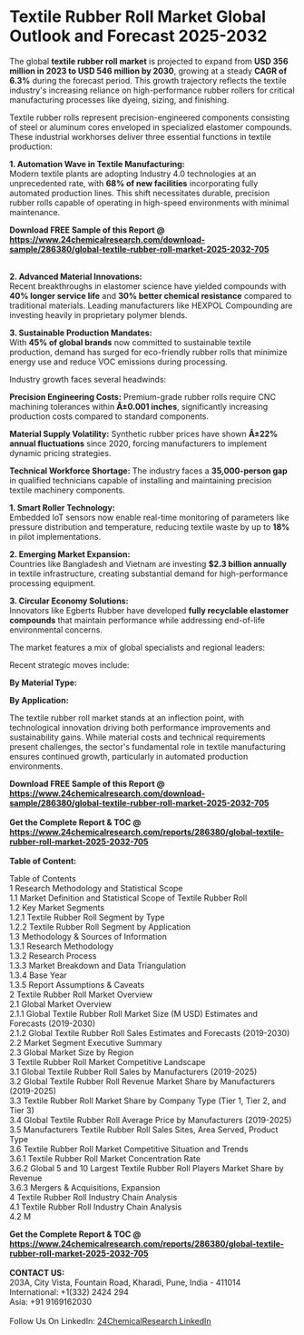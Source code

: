 <h1>Textile Rubber Roll Market Global Outlook and Forecast 2025-2032</h1><p>The global <strong>textile rubber roll market</strong> is projected to expand from <strong>USD 356 million in 2023 to USD 546 million by 2030</strong>, growing at a steady <strong>CAGR of 6.3%</strong> during the forecast period. This growth trajectory reflects the textile industry's increasing reliance on high-performance rubber rollers for critical manufacturing processes like dyeing, sizing, and finishing.</p><p>Textile rubber rolls represent precision-engineered components consisting of steel or aluminum cores enveloped in specialized elastomer compounds. These industrial workhorses deliver three essential functions in textile production:</p><p><strong>1. Automation Wave in Textile Manufacturing:</strong><br>
Modern textile plants are adopting Industry 4.0 technologies at an unprecedented rate, with <strong>68% of new facilities</strong> incorporating fully automated production lines. This shift necessitates durable, precision rubber rolls capable of operating in high-speed environments with minimal maintenance.</p><div><b>Download FREE Sample of this Report @ 
            <a href="https://www.24chemicalresearch.com/download-sample/286380/global-textile-rubber-roll-market-2025-2032-705">
            https://www.24chemicalresearch.com/download-sample/286380/global-textile-rubber-roll-market-2025-2032-705</a></b></div><br><p><strong>2. Advanced Material Innovations:</strong><br>
Recent breakthroughs in elastomer science have yielded compounds with <strong>40% longer service life</strong> and <strong>30% better chemical resistance</strong> compared to traditional materials. Leading manufacturers like HEXPOL Compounding are investing heavily in proprietary polymer blends.</p><p><strong>3. Sustainable Production Mandates:</strong><br>
With <strong>45% of global brands</strong> now committed to sustainable textile production, demand has surged for eco-friendly rubber rolls that minimize energy use and reduce VOC emissions during processing.</p><p>Industry growth faces several headwinds:</p><p><strong>Precision Engineering Costs:</strong> Premium-grade rubber rolls require CNC machining tolerances within <strong>Â±0.001 inches</strong>, significantly increasing production costs compared to standard components.</p><p><strong>Material Supply Volatility:</strong> Synthetic rubber prices have shown <strong>Â±22% annual fluctuations</strong> since 2020, forcing manufacturers to implement dynamic pricing strategies.</p><p><strong>Technical Workforce Shortage:</strong> The industry faces a <strong>35,000-person gap</strong> in qualified technicians capable of installing and maintaining precision textile machinery components.</p><p><strong>1. Smart Roller Technology:</strong><br>
Embedded IoT sensors now enable real-time monitoring of parameters like pressure distribution and temperature, reducing textile waste by up to <strong>18%</strong> in pilot implementations.</p><p><strong>2. Emerging Market Expansion:</strong><br>
Countries like Bangladesh and Vietnam are investing <strong>$2.3 billion annually</strong> in textile infrastructure, creating substantial demand for high-performance processing equipment.</p><p><strong>3. Circular Economy Solutions:</strong><br>
Innovators like Egberts Rubber have developed <strong>fully recyclable elastomer compounds</strong> that maintain performance while addressing end-of-life environmental concerns.</p><p>The market features a mix of global specialists and regional leaders:</p><p>Recent strategic moves include:</p><p><strong>By Material Type:</strong></p><p><strong>By Application:</strong></p><p>The textile rubber roll market stands at an inflection point, with technological innovation driving both performance improvements and sustainability gains. While material costs and technical requirements present challenges, the sector's fundamental role in textile manufacturing ensures continued growth, particularly in automated production environments.</p><div><b>Download FREE Sample of this Report @ 
            <a href="https://www.24chemicalresearch.com/download-sample/286380/global-textile-rubber-roll-market-2025-2032-705">
            https://www.24chemicalresearch.com/download-sample/286380/global-textile-rubber-roll-market-2025-2032-705</a></b></div><br><div><b>Get the Complete Report & TOC @ 
            <a href="https://www.24chemicalresearch.com/reports/286380/global-textile-rubber-roll-market-2025-2032-705">
            https://www.24chemicalresearch.com/reports/286380/global-textile-rubber-roll-market-2025-2032-705</a></b></div><br>
            <b>Table of Content:</b><p>Table of Contents<br />
1 Research Methodology and Statistical Scope<br />
1.1 Market Definition and Statistical Scope of Textile Rubber Roll<br />
1.2 Key Market Segments<br />
1.2.1 Textile Rubber Roll Segment by Type<br />
1.2.2 Textile Rubber Roll Segment by Application<br />
1.3 Methodology & Sources of Information<br />
1.3.1 Research Methodology<br />
1.3.2 Research Process<br />
1.3.3 Market Breakdown and Data Triangulation<br />
1.3.4 Base Year<br />
1.3.5 Report Assumptions & Caveats<br />
2 Textile Rubber Roll Market Overview<br />
2.1 Global Market Overview<br />
2.1.1 Global Textile Rubber Roll Market Size (M USD) Estimates and Forecasts (2019-2030)<br />
2.1.2 Global Textile Rubber Roll Sales Estimates and Forecasts (2019-2030)<br />
2.2 Market Segment Executive Summary<br />
2.3 Global Market Size by Region<br />
3 Textile Rubber Roll Market Competitive Landscape<br />
3.1 Global Textile Rubber Roll Sales by Manufacturers (2019-2025)<br />
3.2 Global Textile Rubber Roll Revenue Market Share by Manufacturers (2019-2025)<br />
3.3 Textile Rubber Roll Market Share by Company Type (Tier 1, Tier 2, and Tier 3)<br />
3.4 Global Textile Rubber Roll Average Price by Manufacturers (2019-2025)<br />
3.5 Manufacturers Textile Rubber Roll Sales Sites, Area Served, Product Type<br />
3.6 Textile Rubber Roll Market Competitive Situation and Trends<br />
3.6.1 Textile Rubber Roll Market Concentration Rate<br />
3.6.2 Global 5 and 10 Largest Textile Rubber Roll Players Market Share by Revenue<br />
3.6.3 Mergers & Acquisitions, Expansion<br />
4 Textile Rubber Roll Industry Chain Analysis<br />
4.1 Textile Rubber Roll Industry Chain Analysis<br />
4.2 M</p><div><b>Get the Complete Report & TOC @ 
            <a href="https://www.24chemicalresearch.com/reports/286380/global-textile-rubber-roll-market-2025-2032-705">
            https://www.24chemicalresearch.com/reports/286380/global-textile-rubber-roll-market-2025-2032-705</a></b></div><br><b>CONTACT US:</b><br>
            203A, City Vista, Fountain Road, Kharadi, Pune, India - 411014<br>
            International: +1(332) 2424 294<br>
            Asia: +91 9169162030 <br><br>
            Follow Us On LinkedIn: <a href="https://www.linkedin.com/company/24chemicalresearch/">24ChemicalResearch LinkedIn</a>